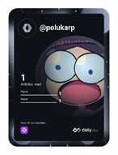 <a href="https://app.daily.dev/polukarp"><img src="https://github.com/polukarp/polukarp/blob/main/devcard.svg" width="200" alt="Polukarp's Dev Card"/></a>
